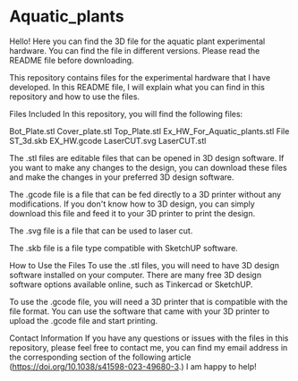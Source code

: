 # Aquatic_plants
Hello! Here you can find the 3D file for the aquatic plant experimental hardware. You can find the file in different versions. Please read the README file before downloading.

This repository contains files for the experimental hardware that I have developed. In this README file, I will explain what you can find in this repository and how to use the files.

Files Included
In this repository, you will find the following files:

Bot_Plate.stl
Cover_plate.stl
Top_Plate.stl
Ex_HW_For_Aquatic_plants.stl
File ST_3d.skb
EX_HW.gcode
LaserCUT.svg
LaserCUT.stl

The .stl files are editable files that can be opened in 3D design software. If you want to make any changes to the design, you can download these files and make the changes in your preferred 3D design software.

The .gcode file is a file that can be fed directly to a 3D printer without any modifications. If you don't know how to 3D design, you can simply download this file and feed it to your 3D printer to print the design.

The .svg file is a file that can be used to laser cut.

The .skb file is a file type compatible with SketchUP software.

How to Use the Files
To use the .stl files, you will need to have 3D design software installed on your computer. There are many free 3D design software options available online, such as Tinkercad or SketchUP.

To use the .gcode file, you will need a 3D printer that is compatible with the file format. You can use the software that came with your 3D printer to upload the .gcode file and start printing.

Contact Information
If you have any questions or issues with the files in this repository, please feel free to contact me, you can find my email address in the corresponding section of the following article (https://doi.org/10.1038/s41598-023-49680-3.)  I am happy to help!
